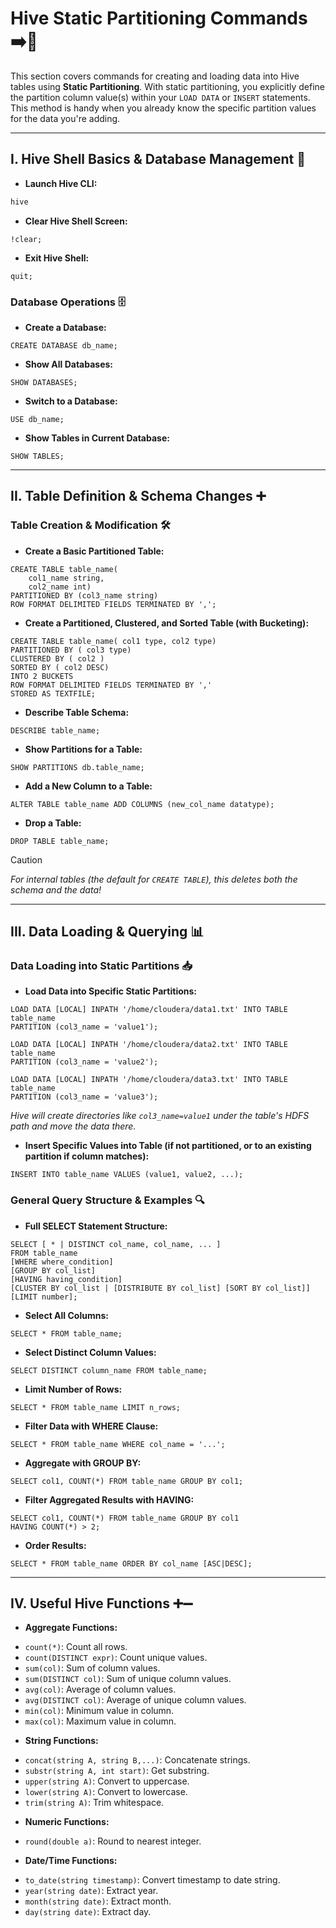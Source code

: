 # Hive Static Partitioning Commands ➡️📂

This section covers commands for creating and loading data into Hive tables using **Static Partitioning**. With static partitioning, you explicitly define the partition column value(s) within your `LOAD DATA` or `INSERT` statements. This method is handy when you already know the specific partition values for the data you're adding.

---

## I. Hive Shell Basics & Database Management 🚀

-   **Launch Hive CLI:**
```bash
hive
```
-   **Clear Hive Shell Screen:**
```hiveql
!clear;
```
-   **Exit Hive Shell:**
```hiveql
quit;
```

### Database Operations 🗄️

-   **Create a Database:**
```hiveql
CREATE DATABASE db_name;
```
-   **Show All Databases:**
```hiveql
SHOW DATABASES;
```
-   **Switch to a Database:**
```hiveql
USE db_name;
```
-   **Show Tables in Current Database:**
```hiveql
SHOW TABLES;
```

---

## II. Table Definition & Schema Changes ➕

### Table Creation & Modification 🛠️

-   **Create a Basic Partitioned Table:**
```hiveql
CREATE TABLE table_name(
    col1_name string,
    col2_name int)
PARTITIONED BY (col3_name string)
ROW FORMAT DELIMITED FIELDS TERMINATED BY ',';
```

-   **Create a Partitioned, Clustered, and Sorted Table (with Bucketing):**
```hiveql
CREATE TABLE table_name( col1 type, col2 type)
PARTITIONED BY ( col3 type)
CLUSTERED BY ( col2 )
SORTED BY ( col2 DESC)
INTO 2 BUCKETS
ROW FORMAT DELIMITED FIELDS TERMINATED BY ','
STORED AS TEXTFILE;
```

-   **Describe Table Schema:**
```hiveql
DESCRIBE table_name;
```

-   **Show Partitions for a Table:**
```hiveql
SHOW PARTITIONS db.table_name;
```

-   **Add a New Column to a Table:**
```hiveql
ALTER TABLE table_name ADD COLUMNS (new_col_name datatype);
```

-   **Drop a Table:**
```hiveql
DROP TABLE table_name;
```

> [!CAUTION]
> *For internal tables (the default for `CREATE TABLE`), this deletes both the schema and the data!*

---

## III. Data Loading & Querying 📊

### Data Loading into Static Partitions 📥

-   **Load Data into Specific Static Partitions:**
```hiveql
LOAD DATA [LOCAL] INPATH '/home/cloudera/data1.txt' INTO TABLE table_name
PARTITION (col3_name = 'value1');
```
```hiveql
LOAD DATA [LOCAL] INPATH '/home/cloudera/data2.txt' INTO TABLE table_name
PARTITION (col3_name = 'value2');
```
```hiveql
LOAD DATA [LOCAL] INPATH '/home/cloudera/data3.txt' INTO TABLE table_name
PARTITION (col3_name = 'value3');
```
*Hive will create directories like `col3_name=value1` under the table's HDFS path and move the data there.*

-   **Insert Specific Values into Table (if not partitioned, or to an existing partition if column matches):**
```hiveql
INSERT INTO table_name VALUES (value1, value2, ...);
```

### General Query Structure & Examples 🔍

-   **Full SELECT Statement Structure:**
```hiveql
SELECT [ * | DISTINCT col_name, col_name, ... ]
FROM table_name
[WHERE where_condition]
[GROUP BY col_list]
[HAVING having_condition]
[CLUSTER BY col_list | [DISTRIBUTE BY col_list] [SORT BY col_list]]
[LIMIT number];
```
-   **Select All Columns:**
```hiveql
SELECT * FROM table_name;
```
-   **Select Distinct Column Values:**
```hiveql
SELECT DISTINCT column_name FROM table_name;
```
-   **Limit Number of Rows:**
```hiveql
SELECT * FROM table_name LIMIT n_rows;
```
-   **Filter Data with WHERE Clause:**
```hiveql
SELECT * FROM table_name WHERE col_name = '...';
```
-   **Aggregate with GROUP BY:**
```hiveql
SELECT col1, COUNT(*) FROM table_name GROUP BY col1;
```
-   **Filter Aggregated Results with HAVING:**
```hiveql
SELECT col1, COUNT(*) FROM table_name GROUP BY col1
HAVING COUNT(*) > 2;
```
-   **Order Results:**
```hiveql
SELECT * FROM table_name ORDER BY col_name [ASC|DESC];
```

---

## IV. Useful Hive Functions ➕➖

-   **Aggregate Functions:**
* `count(*)`: Count all rows.
* `count(DISTINCT expr)`: Count unique values.
* `sum(col)`: Sum of column values.
* `sum(DISTINCT col)`: Sum of unique column values.
* `avg(col)`: Average of column values.
* `avg(DISTINCT col)`: Average of unique column values.
* `min(col)`: Minimum value in column.
* `max(col)`: Maximum value in column.

-   **String Functions:**
* `concat(string A, string B,...)`: Concatenate strings.
* `substr(string A, int start)`: Get substring.
* `upper(string A)`: Convert to uppercase.
* `lower(string A)`: Convert to lowercase.
* `trim(string A)`: Trim whitespace.

-   **Numeric Functions:**
* `round(double a)`: Round to nearest integer.

-   **Date/Time Functions:**
* `to_date(string timestamp)`: Convert timestamp to date string.
* `year(string date)`: Extract year.
* `month(string date)`: Extract month.
* `day(string date)`: Extract day.